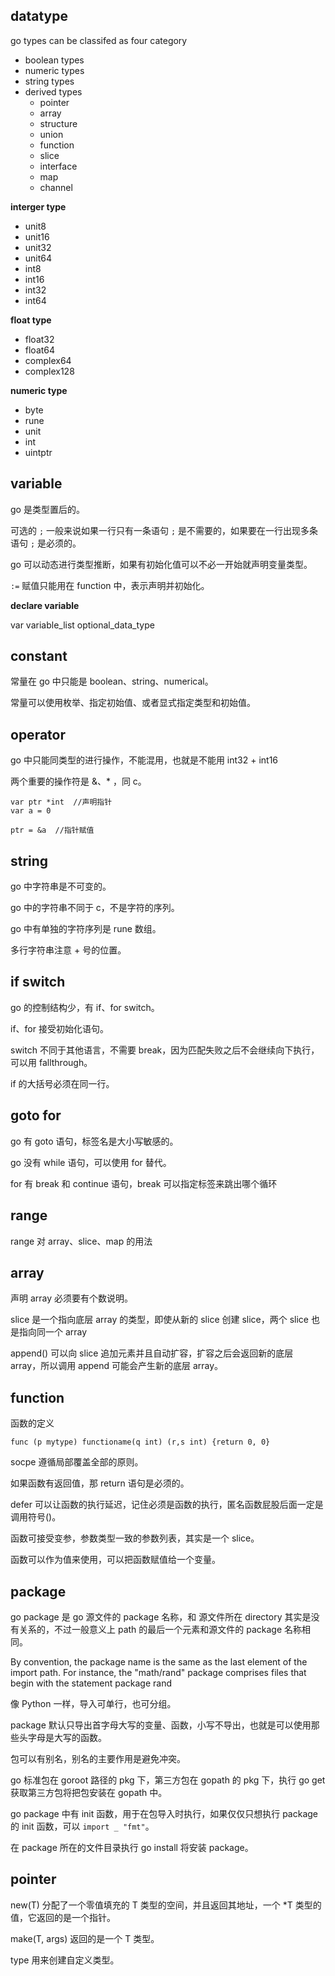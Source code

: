 ## datatype

go types can be classifed as four category

- boolean types
- numeric types
- string types
- derived types
    - pointer
    - array
    - structure
    - union
    - function
    - slice
    - interface
    - map
    - channel

**interger type**

- unit8
- unit16
- unit32
- unit64
- int8
- int16
- int32
- int64

**float type**

- float32
- float64
- complex64
- complex128

**numeric type**

- byte
- rune
- unit
- int
- uintptr


## variable 

go 是类型置后的。

可选的 `;` 一般来说如果一行只有一条语句 `;` 是不需要的，如果要在一行出现多条语句 `;` 是必须的。

go 可以动态进行类型推断，如果有初始化值可以不必一开始就声明变量类型。

`:=` 赋值只能用在 function 中，表示声明并初始化。

**declare variable**

var variable_list optional_data_type


## constant

常量在 go 中只能是 boolean、string、numerical。

常量可以使用枚举、指定初始值、或者显式指定类型和初始值。


## operator

go 中只能同类型的进行操作，不能混用，也就是不能用 int32 + int16


两个重要的操作符是 &、* ，同 c。

```
var ptr *int  //声明指针
var a = 0

ptr = &a  //指针赋值
```

## string

go 中字符串是不可变的。

go 中的字符串不同于 c，不是字符的序列。

go 中有单独的字符序列是 rune 数组。

多行字符串注意 + 号的位置。


## if switch

go 的控制结构少，有 if、for switch。

if、for 接受初始化语句。

switch 不同于其他语言，不需要 break，因为匹配失败之后不会继续向下执行，可以用 fallthrough。

if 的大括号必须在同一行。


## goto for

go 有 goto 语句，标签名是大小写敏感的。

go 没有 while 语句，可以使用 for 替代。

for 有 break 和 continue 语句，break 可以指定标签来跳出哪个循环

## range 

range 对 array、slice、map 的用法

## array

声明 array 必须要有个数说明。

slice 是一个指向底层 array 的类型，即使从新的 slice 创建 slice，两个 slice 也是指向同一个 array

append() 可以向 slice 追加元素并且自动扩容，扩容之后会返回新的底层 array，所以调用 append 可能会产生新的底层 array。


## function

函数的定义
```
func (p mytype) functioname(q int) (r,s int) {return 0, 0}
```

socpe 遵循局部覆盖全部的原则。

如果函数有返回值，那 return 语句是必须的。

defer 可以让函数的执行延迟，记住必须是函数的执行，匿名函数屁股后面一定是调用符号()。

函数可接受变参，参数类型一致的参数列表，其实是一个 slice。

函数可以作为值来使用，可以把函数赋值给一个变量。

## package

go package 是 go 源文件的 package 名称，和 源文件所在 directory 其实是没有关系的，不过一般意义上 path 的最后一个元素和源文件的 package 
名称相同。

By convention, the package name is the same as the last element of the import path. For instance, the "math/rand" package comprises files that begin with the statement package rand


像 Python 一样，导入可单行，也可分组。

package 默认只导出首字母大写的变量、函数，小写不导出，也就是可以使用那些头字母是大写的函数。

包可以有别名，别名的主要作用是避免冲突。

go 标准包在 goroot 路径的 pkg 下，第三方包在 gopath 的 pkg 下，执行 go get 获取第三方包将把包安装在 gopath 中。

go package 中有 init 函数，用于在包导入时执行，如果仅仅只想执行 package 的 init 函数，可以 `import _ "fmt"`。

在 package 所在的文件目录执行 go install 将安装 package。

## pointer 

new(T) 分配了一个零值填充的 T 类型的空间，并且返回其地址，一个 *T 类型的值，它返回的是一个指针。

make(T, args) 返回的是一个 T 类型。

type 用来创建自定义类型。
